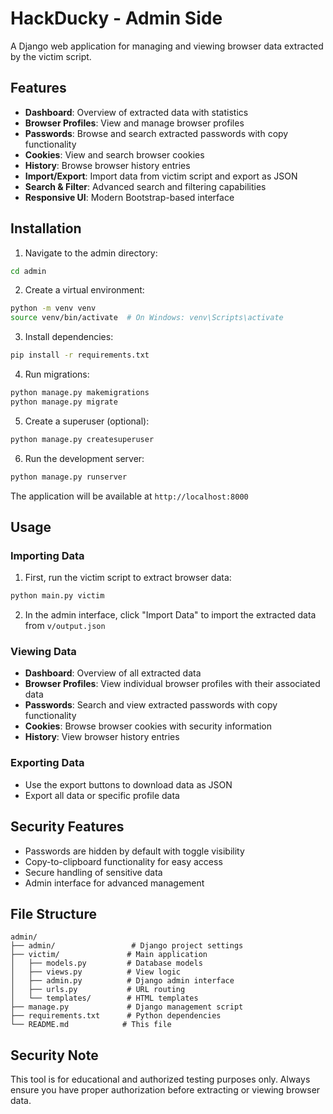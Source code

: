 # HackDucky - Admin Side

A Django web application for managing and viewing browser data extracted by the victim script.

## Features

- **Dashboard**: Overview of extracted data with statistics
- **Browser Profiles**: View and manage browser profiles
- **Passwords**: Browse and search extracted passwords with copy functionality
- **Cookies**: View and search browser cookies
- **History**: Browse browser history entries
- **Import/Export**: Import data from victim script and export as JSON
- **Search & Filter**: Advanced search and filtering capabilities
- **Responsive UI**: Modern Bootstrap-based interface

## Installation

1. Navigate to the admin directory:
```bash
cd admin
```

2. Create a virtual environment:
```bash
python -m venv venv
source venv/bin/activate  # On Windows: venv\Scripts\activate
```

3. Install dependencies:
```bash
pip install -r requirements.txt
```

4. Run migrations:
```bash
python manage.py makemigrations
python manage.py migrate
```

5. Create a superuser (optional):
```bash
python manage.py createsuperuser
```

6. Run the development server:
```bash
python manage.py runserver
```

The application will be available at `http://localhost:8000`

## Usage

### Importing Data

1. First, run the victim script to extract browser data:
```bash
python main.py victim
```

2. In the admin interface, click "Import Data" to import the extracted data from `v/output.json`

### Viewing Data

- **Dashboard**: Overview of all extracted data
- **Browser Profiles**: View individual browser profiles with their associated data
- **Passwords**: Search and view extracted passwords with copy functionality
- **Cookies**: Browse browser cookies with security information
- **History**: View browser history entries

### Exporting Data

- Use the export buttons to download data as JSON
- Export all data or specific profile data

## Security Features

- Passwords are hidden by default with toggle visibility
- Copy-to-clipboard functionality for easy access
- Secure handling of sensitive data
- Admin interface for advanced management

## File Structure

```
admin/
├── admin/                 # Django project settings
├── victim/               # Main application
│   ├── models.py         # Database models
│   ├── views.py          # View logic
│   ├── admin.py          # Django admin interface
│   ├── urls.py           # URL routing
│   └── templates/        # HTML templates
├── manage.py             # Django management script
├── requirements.txt      # Python dependencies
└── README.md            # This file
```

## Security Note

This tool is for educational and authorized testing purposes only. Always ensure you have proper authorization before extracting or viewing browser data. 